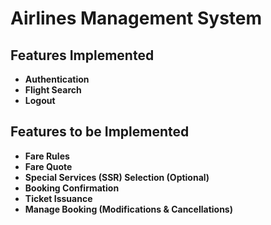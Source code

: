 # Airlines Management System

## Features Implemented

- **Authentication**
- **Flight Search**
- **Logout**

## Features to be Implemented

- **Fare Rules**
- **Fare Quote**
- **Special Services (SSR) Selection (Optional)**
- **Booking Confirmation**
- **Ticket Issuance**
- **Manage Booking (Modifications & Cancellations)**